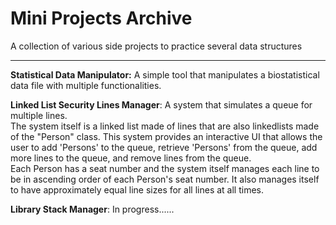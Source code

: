 # Mini Projects Archive

A collection of various side projects to practice several data structures
***
**Statistical Data Manipulator:** A simple tool that manipulates a biostatistical data file with multiple functionalities.

**Linked List Security Lines Manager**: A system that simulates a queue for multiple lines.  
The system itself is a linked list made of lines that are also linkedlists made of the "Person" class. This system provides an interactive UI that allows the user to add 'Persons' to the queue, retrieve 'Persons' from the queue, add more lines to the queue, and remove lines from the queue.  
Each Person has a seat number and the system itself manages each line to be in ascending order of each Person's seat number. It also manages itself to have approximately equal line sizes for all lines at all times.

**Library Stack Manager**: In progress......
